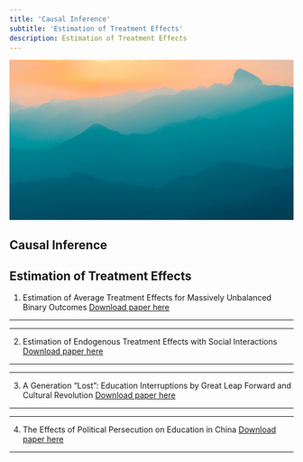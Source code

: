 ```yaml
---
title: 'Causal Inference'
subtitle: 'Estimation of Treatment Effects'
description: Estimation of Treatment Effects
---
```


![](/images/demo/demo-landscape.jpg)

## Causal Inference



Estimation of Treatment Effects
---
1. Estimation of Average Treatment Effects for Massively Unbalanced Binary Outcomes
[Download paper here](https://github.com/Lilyliu8262/Lily-s-Website/blob/main/Papers/Bootstrap.pdf)
---

---
2. Estimation of Endogenous Treatment Effects with Social Interactions
[Download paper here](https://github.com/Lilyliu8262/Lily-s-Website/blob/main/Papers/Network_Effects.pdf)
---

---
3. A Generation “Lost”: Education Interruptions by Great Leap Forward and Cultural Revolution
[Download paper here](https://github.com/Lilyliu8262/Lily-s-Website/blob/main/Papers/Education.pdf)
---

---
4. The Effects of Political Persecution on Education in China
[Download paper here](https://github.com/Lilyliu8262/Lily-s-Website/blob/main/Papers/Political_Persecution.pdf)
---

